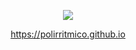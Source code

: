 <p align="center">
  <a href="https://polirritmico.github.io" target="_blank">
  <img src="https://github-readme-stats-one-bice.vercel.app/api?username=polirritmico&show_icons=true&count_private=true&line_height=28&hide_border=1&include_all_commits=true&card_width=450&role=OWNER,COLLABORATOR&theme=github_dark"/>
  </a>
</p>

<p align="center"><a href="https://polirritmico.github.io" target="_blank">https://polirritmico.github.io</a></p>
